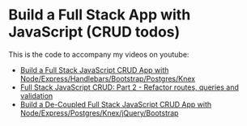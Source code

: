 # Build a Full Stack App with JavaScript (CRUD todos)

This is the code to accompany my videos on youtube:
* [Build a Full Stack JavaScript CRUD App with Node/Express/Handlebars/Bootstrap/Postgres/Knex](https://www.youtube.com/watch?v=WYa47JkZH_U)
* [Full Stack JavaScript CRUD: Part 2 - Refactor routes, queries and validation](#)
* [Build a De-Coupled Full Stack JavaScript CRUD App with Node/Express/Postgres/Knex/jQuery/Bootstrap](#)
